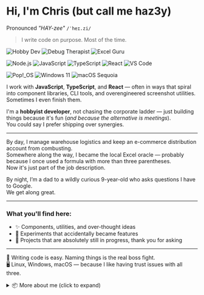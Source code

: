 # Hi, I'm Chris (but call me **haz3y**)

Pronounced _"HAY-zee"_ `/ˈheɪ.zi/`

> I write code on purpose. Most of the time.

![Hobby Dev](https://img.shields.io/badge/hobbyist-dev-9cf?style=flat-square)
![Debug Therapist](https://img.shields.io/badge/role-debug%20therapist-critical?style=flat-square&logo=bugatti)
![Excel Guru](https://img.shields.io/badge/Excel-guru-217346?style=flat-square&logo=microsoft-excel&logoColor=white)

![Node.js](https://img.shields.io/badge/Node.js-339933?style=flat-square&logo=nodedotjs&logoColor=white)
![JavaScript](https://img.shields.io/badge/code-JavaScript-yellow?style=flat-square&logo=javascript)
![TypeScript](https://img.shields.io/badge/TypeScript-3178C6?style=flat-square&logo=typescript&logoColor=white)
![React](https://img.shields.io/badge/ui-React-61dafb?style=flat-square&logo=react)
![VS Code](https://img.shields.io/badge/Editor-VS%20Code-007ACC?style=flat-square&logo=visual-studio-code&logoColor=white)

![Pop!_OS](https://img.shields.io/badge/Linux-Pop!_OS-48B9C7?style=flat-square&logo=popos&logoColor=white)
![Windows 11](https://img.shields.io/badge/Windows-11-0078D6?style=flat-square&logo=windows&logoColor=white)
![macOS Sequoia](https://img.shields.io/badge/macOS-Sequoia-000000?style=flat-square&logo=apple&logoColor=white)

I work with **JavaScript**, **TypeScript**, and **React** — often in ways that spiral into component libraries, CLI tools, and overengineered screenshot utilities.  
Sometimes I even finish them.

I'm a **hobbyist developer**, not chasing the corporate ladder — just building things because it's fun (_and because the alternative is meetings_).  
You could say I prefer shipping over synergies.

---

By day, I manage warehouse logistics and keep an e-commerce distribution account from combusting.  
Somewhere along the way, I became the local Excel oracle — probably because I once used a formula with more than three parentheses.  
Now it's just part of the job description.

By night, I’m a dad to a wildly curious 9-year-old who asks questions I have to Google.  
We get along great.

---

### What you'll find here:

- ✨ Components, utilities, and over-thought ideas  
- 🧪 Experiments that accidentally became features  
- 📁 Projects that are absolutely still in progress, thank you for asking

---

🧠 Writing code is easy. Naming things is the real boss fight.  
🖥️ Linux, Windows, macOS — because I like having trust issues with all three.

<details>
  <summary>📦 More about me (click to expand)</summary>

  - Built my first CLI tool to avoid copy-pasting ZIP codes.
  - Spends longer naming projects than finishing them.
  - Has a 9-year-old likely to contribute before I finish my backlog.

</details>
